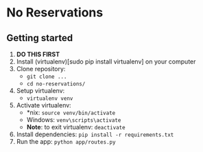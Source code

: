 # No Reservations

## Getting started
1. **DO THIS FIRST**
1. Install (virtualenv)[sudo pip install virtualenv] on your computer
1. Clone repository:
    * `git clone ...`
    * `cd no-reservations/`
1. Setup virtualenv:
    * `virtualenv venv`
1. Activate virtualenv:
    * \*nix: `source venv/bin/activate`
    * Windows: `venv\scripts\activate`
    * **Note**: to exit virtualenv: `deactivate`
1. Install dependencies: `pip install -r requirements.txt`
1. Run the app: `python app/routes.py`
